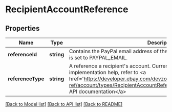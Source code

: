 # RecipientAccountReference

## Properties
Name | Type | Description | Notes
------------ | ------------- | ------------- | -------------
**referenceId** | **string** | Contains the PayPal email address of the recipient (buyer) if referenceType is set to PAYPAL_EMAIL. | [optional] 
**referenceType** | **string** | A reference a recipient&#39;s account. Currently only PAYPAL_EMAIL is valid. For implementation help, refer to &lt;a href&#x3D;&#39;https://developer.ebay.com/devzone/rest/api-ref/account/types/RecipientAccountReferenceTypeEnum.html&#39;&gt;eBay API documentation&lt;/a&gt; | [optional] 

[[Back to Model list]](../README.md#documentation-for-models) [[Back to API list]](../README.md#documentation-for-api-endpoints) [[Back to README]](../README.md)



